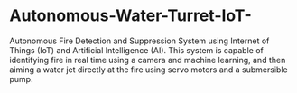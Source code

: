 # Autonomous-Water-Turret-IoT-
Autonomous Fire Detection and  Suppression System using Internet of Things (IoT) and Artificial Intelligence (AI). This  system is capable of identifying fire in real time using a camera and machine learning, and  then aiming a water jet directly at the fire using servo motors and a submersible pump. 
